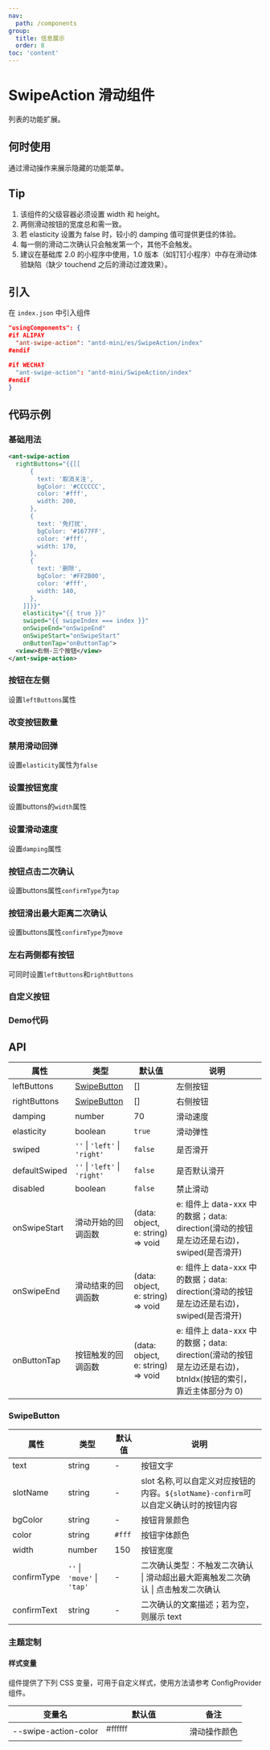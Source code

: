 ```yaml
---
nav:
  path: /components
group:
  title: 信息展示
  order: 8
toc: 'content'
---
```


# SwipeAction 滑动组件

列表的功能扩展。

## 何时使用

通过滑动操作来展示隐藏的功能菜单。

## Tip

1. 该组件的父级容器必须设置 width 和 height。
2. 两侧滑动按钮的宽度总和需一致。
3. 若 elasticity 设置为 false 时，较小的 damping 值可提供更佳的体验。
4. 每一侧的滑动二次确认只会触发第一个，其他不会触发。
5. 建议在基础库 2.0 的小程序中使用，1.0 版本（如钉钉小程序）中存在滑动体验缺陷（缺少 touchend 之后的滑动过渡效果）。

## 引入

在 `index.json` 中引入组件

```json
"usingComponents": {
#if ALIPAY
  "ant-swipe-action": "antd-mini/es/SwipeAction/index"
#endif

#if WECHAT
  "ant-swipe-action": "antd-mini/SwipeAction/index"
#endif
}
```

## 代码示例

### 基础用法

```xml
<ant-swipe-action
  rightButtons="{{[[
      {
        text: '取消关注',
        bgColor: '#CCCCCC',
        color: '#fff',
        width: 200,
      },
      {
        text: '免打扰',
        bgColor: '#1677FF',
        color: '#fff',
        width: 170,
      },
      {
        text: '删除',
        bgColor: '#FF2B00',
        color: '#fff',
        width: 140,
      },
    ]]}}"
    elasticity="{{ true }}"
    swiped="{{ swipeIndex === index }}"
    onSwipeEnd="onSwipeEnd"
    onSwipeStart="onSwipeStart"
    onButtonTap="onButtonTap">
  <view>右侧-三个按钮</view>
</ant-swipe-action>
```



### 按钮在左侧
设置`leftButtons`属性
<code src='../../demo/pages/SwipeActionLeft/index'></code>

### 改变按钮数量

<code src='../../demo/pages/SwipeActionNumber/index'></code>

### 禁用滑动回弹
设置`elasticity`属性为`false`
<code src='../../demo/pages/SwipeActionAnimation/index'></code>

### 设置按钮宽度
设置buttons的`width`属性
<code src='../../demo/pages/SwipeActionWidth/index'></code>

### 设置滑动速度
设置`damping`属性
<code src='../../demo/pages/SwipeActionSpeed/index'></code>

### 按钮点击二次确认
设置buttons属性`confirmType`为`tap`

<code src='../../demo/pages/SwipeActionTap/index'></code>

### 按钮滑出最大距离二次确认
设置buttons属性`confirmType`为`move`
<code src='../../demo/pages/SwipeActionMove/index'></code>

### 左右两侧都有按钮
可同时设置`leftButtons`和`rightButtons`
<code src='../../demo/pages/SwipeActionLeftRight/index'></code>

### 自定义按钮

<code src='../../demo/pages/SwipeActionSlot/index'></code>

### Demo代码
<code src='../../demo/pages/SwipeAction/index'></code>

## API

| 属性          | 类型                          | 默认值                            | 说明                                                                                                         |
| ------------- | ----------------------------- | --------------------------------- | ------------------------------------------------------------------------------------------------------------ |
| leftButtons   | [SwipeButton](#SwipeButton)   | []                                | 左侧按钮                                                                                                     |
| rightButtons  | [SwipeButton](#SwipeButton)   | []                                | 右侧按钮                                                                                                     |
| damping       | number                        | 70                                | 滑动速度                                                                                                     |
| elasticity    | boolean                       | `true`                            | 滑动弹性                                                                                                     |
| swiped        | `''` \| `'left'` \| `'right'` | `false`                           | 是否滑开                                                                                                     |
| defaultSwiped | `''` \| `'left'` \| `'right'` | `false`                           | 是否默认滑开                                                                                                 |
| disabled      | boolean                       | `false`                           | 禁止滑动                                                                                                     |
| onSwipeStart  | 滑动开始的回调函数            | (data: object, e: string) => void | e: 组件上 data-xxx 中的数据；data: direction(滑动的按钮是左边还是右边)，swiped(是否滑开)                     |
| onSwipeEnd    | 滑动结束的回调函数            | (data: object, e: string) => void | e: 组件上 data-xxx 中的数据；data: direction(滑动的按钮是左边还是右边)，swiped(是否滑开)                     |
| onButtonTap   | 按钮触发的回调函数            | (data: object, e: string) => void | e: 组件上 data-xxx 中的数据；data: direction(滑动的按钮是左边还是右边)，btnIdx(按钮的索引，靠近主体部分为 0) |

### SwipeButton

| 属性        | 类型                        | 默认值 | 说明                                                                                |
| ----------- | --------------------------- | ------ | ----------------------------------------------------------------------------------- |
| text        | string                      | -      | 按钮文字                                                                            |
| slotName    | string                      | -      | slot 名称,可以自定义对应按钮的内容。`${slotName}-confirm`可以自定义确认时的按钮内容 |
| bgColor     | string                      | -      | 按钮背景颜色                                                                        |
| color       | string                      | `#fff` | 按钮字体颜色                                                                        |
| width       | number                      | 150    | 按钮宽度                                                                            |
| confirmType | `''` \| `'move'` \| `'tap'` | -      | 二次确认类型：不触发二次确认 \| 滑动超出最大距离触发二次确认 \| 点击触发二次确认    |
| confirmText | string                      | -      | 二次确认的文案描述；若为空，则展示 text                                             |

### 主题定制

#### 样式变量

组件提供了下列 CSS 变量，可用于自定义样式，使用方法请参考 ConfigProvider 组件。

| 变量名               | 默认值                                                                                            | 备注         |
| -------------------- | ------------------------------------------------------------------------------------------------- | ------------ |
| --swipe-action-color | <div style="width: 150px; height: 30px; background-color: #ffffff; color: #333333;">#ffffff</div> | 滑动操作颜色 |
